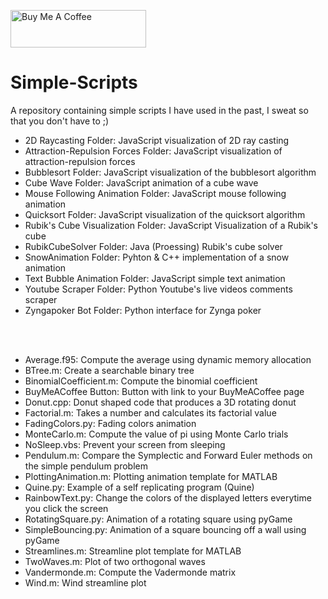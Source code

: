 <a href="https://www.buymeacoffee.com/BambooFlower" target="_blank"><img src="https://cdn.buymeacoffee.com/buttons/v2/default-yellow.png" alt="Buy Me A Coffee" style="height: 60px !important;width: 217px !important;" ></a>

# Simple-Scripts

A repository containing simple scripts I have used in the past, I sweat so that you don't have to ;)
- 2D Raycasting Folder: JavaScript visualization of 2D ray casting
- Attraction-Repulsion Forces Folder: JavaScript visualization of attraction-repulsion forces
- Bubblesort Folder: JavaScript visualization of the bubblesort algorithm
- Cube Wave Folder: JavaScript animation of a cube wave
- Mouse Following Animation Folder: JavaScript mouse following animation
- Quicksort Folder: JavaScript visualization of the quicksort algorithm
- Rubik's Cube Visualization Folder: JavaScript Visualization of a Rubik's cube 
- RubikCubeSolver Folder: Java (Proessing) Rubik's cube solver
- SnowAnimation Folder: Pyhton & C++ implementation of a snow animation
- Text Bubble Animation Folder: JavaScript simple text animation
- Youtube Scraper Folder: Python Youtube's live videos comments scraper 
- Zyngapoker Bot Folder: Python interface for Zynga poker

<br/><br/>
- Average.f95: Compute the average using dynamic memory allocation 
- BTree.m: Create a searchable binary tree
- BinomialCoefficient.m: Compute the binomial coefficient 
- BuyMeACoffee Button: Button with link to your BuyMeACoffee page
- Donut.cpp: Donut shaped code that produces a 3D rotating donut
- Factorial.m: Takes a number and calculates its factorial value
- FadingColors.py: Fading colors animation
- MonteCarlo.m: Compute the value of pi using Monte Carlo trials
- NoSleep.vbs: Prevent your screen from sleeping 
- Pendulum.m: Compare the Symplectic and Forward Euler methods on the simple pendulum problem
- PlottingAnimation.m: Plotting animation template for MATLAB
- Quine.py: Example of a self replicating program (Quine)
- RainbowText.py: Change the colors of the displayed letters everytime you click the screen
- RotatingSquare.py: Animation of a rotating square using pyGame 
- SimpleBouncing.py: Animation of a square bouncing off a wall using pyGame
- Streamlines.m: Streamline plot template for MATLAB
- TwoWaves.m: Plot of two orthogonal waves 
- Vandermonde.m: Compute the Vadermonde matrix
- Wind.m: Wind streamline plot
